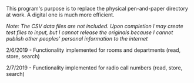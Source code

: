 This program's purpose is to replace the physical pen-and-paper directory at work. A digital one is much more efficient. 

*Note: The CSV data files are not included. Upon completion I may create test files to input, but I cannot release the originals because I cannot publish other peoples' personal information to the internet*  

2/6/2019 - Functionality implemented for rooms and departments (read, store, search) 

2/7/2019 - Functionality implemented for radio call numbers (read, store, search)
